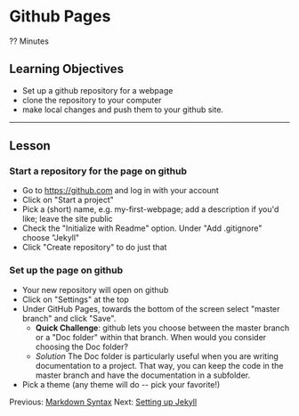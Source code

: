 # Github Pages
?? Minutes

## Learning Objectives
* Set up a github repository for a webpage
* clone the repository to your computer
* make local changes and push them to your github site.



----------------------------------------------------

## Lesson



### Start a repository for the page on github

* Go to https://github.com and  log in with your account
* Click on "Start a project"
* Pick a (short) name, e.g. my-first-webpage; add a description if you'd like; leave the site public
* Check the "Initialize with Readme" option. Under "Add .gitignore" choose "Jekyll"
* Click "Create repository" to do just that

### Set up the page on github
* Your new repository will open on github
* Click on "Settings" at the top
* Under GitHub Pages, towards the bottom of the screen select "master branch" and click "Save".
  * **Quick Challenge**: github lets you choose between the master branch or a "Doc folder" within that branch. When would you consider choosing the Doc folder?
  * *Solution* The Doc folder is particularly useful when you are writing documentation to a project. That way, you can keep the code in the master branch and have the documentation in a subfolder.
* Pick a theme (any theme will do -- pick your favorite!)




Previous: [Markdown Syntax](01-markdown-syntax.html)  Next: [Setting up Jekyll](03-jekyll-setup.html)
